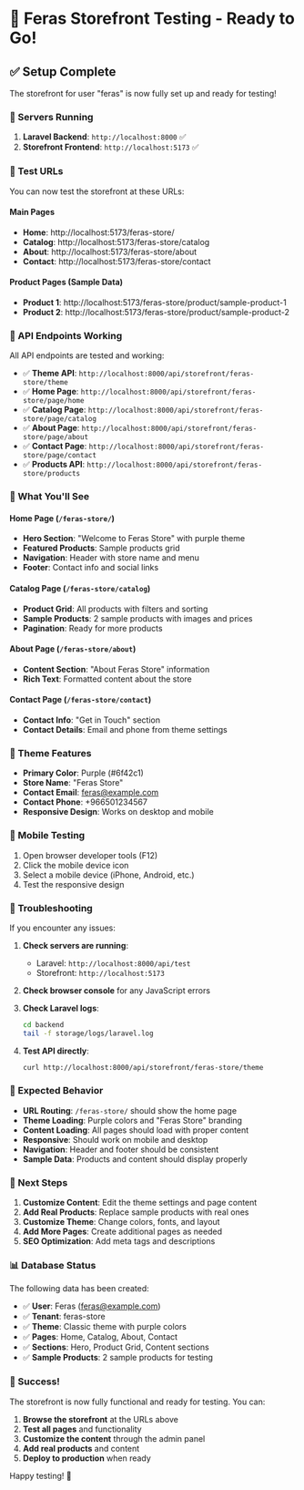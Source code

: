 # 🎉 Feras Storefront Testing - Ready to Go!

## ✅ Setup Complete

The storefront for user "feras" is now fully set up and ready for testing!

### 🚀 Servers Running

1. **Laravel Backend**: `http://localhost:8000` ✅
2. **Storefront Frontend**: `http://localhost:5173` ✅

### 🧪 Test URLs

You can now test the storefront at these URLs:

#### Main Pages
- **Home**: http://localhost:5173/feras-store/
- **Catalog**: http://localhost:5173/feras-store/catalog
- **About**: http://localhost:5173/feras-store/about
- **Contact**: http://localhost:5173/feras-store/contact

#### Product Pages (Sample Data)
- **Product 1**: http://localhost:5173/feras-store/product/sample-product-1
- **Product 2**: http://localhost:5173/feras-store/product/sample-product-2

### 🔌 API Endpoints Working

All API endpoints are tested and working:

- ✅ **Theme API**: `http://localhost:8000/api/storefront/feras-store/theme`
- ✅ **Home Page**: `http://localhost:8000/api/storefront/feras-store/page/home`
- ✅ **Catalog Page**: `http://localhost:8000/api/storefront/feras-store/page/catalog`
- ✅ **About Page**: `http://localhost:8000/api/storefront/feras-store/page/about`
- ✅ **Contact Page**: `http://localhost:8000/api/storefront/feras-store/page/contact`
- ✅ **Products API**: `http://localhost:8000/api/storefront/feras-store/products`

### 🎨 What You'll See

#### Home Page (`/feras-store/`)
- **Hero Section**: "Welcome to Feras Store" with purple theme
- **Featured Products**: Sample products grid
- **Navigation**: Header with store name and menu
- **Footer**: Contact info and social links

#### Catalog Page (`/feras-store/catalog`)
- **Product Grid**: All products with filters and sorting
- **Sample Products**: 2 sample products with images and prices
- **Pagination**: Ready for more products

#### About Page (`/feras-store/about`)
- **Content Section**: "About Feras Store" information
- **Rich Text**: Formatted content about the store

#### Contact Page (`/feras-store/contact`)
- **Contact Info**: "Get in Touch" section
- **Contact Details**: Email and phone from theme settings

### 🎨 Theme Features

- **Primary Color**: Purple (#6f42c1)
- **Store Name**: "Feras Store"
- **Contact Email**: feras@example.com
- **Contact Phone**: +966501234567
- **Responsive Design**: Works on desktop and mobile

### 📱 Mobile Testing

1. Open browser developer tools (F12)
2. Click the mobile device icon
3. Select a mobile device (iPhone, Android, etc.)
4. Test the responsive design

### 🔧 Troubleshooting

If you encounter any issues:

1. **Check servers are running**:
   - Laravel: `http://localhost:8000/api/test`
   - Storefront: `http://localhost:5173`

2. **Check browser console** for any JavaScript errors

3. **Check Laravel logs**:
   ```bash
   cd backend
   tail -f storage/logs/laravel.log
   ```

4. **Test API directly**:
   ```bash
   curl http://localhost:8000/api/storefront/feras-store/theme
   ```

### 🎯 Expected Behavior

- **URL Routing**: `/feras-store/` should show the home page
- **Theme Loading**: Purple colors and "Feras Store" branding
- **Content Loading**: All pages should load with proper content
- **Responsive**: Should work on mobile and desktop
- **Navigation**: Header and footer should be consistent
- **Sample Data**: Products and content should display properly

### 🚀 Next Steps

1. **Customize Content**: Edit the theme settings and page content
2. **Add Real Products**: Replace sample products with real ones
3. **Customize Theme**: Change colors, fonts, and layout
4. **Add More Pages**: Create additional pages as needed
5. **SEO Optimization**: Add meta tags and descriptions

### 📊 Database Status

The following data has been created:

- ✅ **User**: Feras (feras@example.com)
- ✅ **Tenant**: feras-store
- ✅ **Theme**: Classic theme with purple colors
- ✅ **Pages**: Home, Catalog, About, Contact
- ✅ **Sections**: Hero, Product Grid, Content sections
- ✅ **Sample Products**: 2 sample products for testing

### 🎉 Success!

The storefront is now fully functional and ready for testing. You can:

1. **Browse the storefront** at the URLs above
2. **Test all pages** and functionality
3. **Customize the content** through the admin panel
4. **Add real products** and content
5. **Deploy to production** when ready

Happy testing! 🚀









